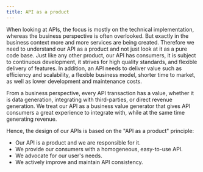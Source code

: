 ```yaml
---
title: API as a product
---
```


When looking at APIs, the focus is mostly on the technical implementation, whereas the business perspective is often overlooked.
But exactly in the business context more and more services are being created.
Therefore we need to understand our API as a product and not just look at it as a pure code base.
Just like any other product, our API has consumers, it is subject to continuous development, it strives for high quality standards, and flexible delivery of features.
In addition, an API needs to deliver value such as efficiency and scalability, a flexible business model, shorter time to market, as well as lower development and maintenance costs.

From a business perspective, every API transaction has a value, whether it is data generation, integrating with third-parties, or direct revenue generation.
We treat our API as a business value generator that gives API consumers a great experience to integrate with, while at the same time generating revenue.

Hence, the design of our APIs is based on the "API as a product" principle:

* Our API is a product and we are responsible for it.
* We provide our consumers with a homogeneous, easy-to-use API.
* We advocate for our user's needs.
* We actively improve and maintain API consistency.
